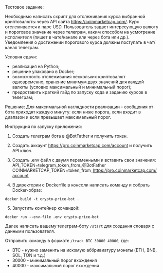 Тестовое задание:

Необходимо написать скрипт для отслеживания курса выбранной криптовалюты через API сайта https://coinmarketcap.com/.
Курс отслеживается к паре USD.
Пользователь задает интересующую валюту и пороговое значение через телеграм, каким способом на усмотрение исполнителя (пишет в чате/канале или через бота или др.).
Уведомления о достижении порогового курса должны поступать в чат/канал телеграм.
 
Условия сдачи:
- реализация на Python;
- решение упаковано в Docker;
- возможность отслеживания нескольких криптовалют одновременно, хранение минимум двух значений для каждой валюты (условно максимальный и минимальный порог);
- предоставить краткий гайд по запуску кода и заданию курсов в телеграм;

Решение:
Для максимальной наглядности реализации - сообщения от бота приходят каждую минуту: если ниже порога, если входит в диапазон и если превышает максимальный порог.

Инструкция по запуску приложения:
1. Создать телеграм бота в @BotFather и получить токен.
2. Создать аккаунт https://pro.coinmarketcap.com/account и получить API ключ.

3. Создать .env файл с двумя переменными и вставить свои значения:
API_TOKEN=telegram_token_from_@BotFather
COINMARKETCAP_TOKEN=token_from_https://pro.coinmarketcap.com/account

4. В директории с Dockerfile в консоли написать команду и собрать Docker-образ:

`docker build -t crypto-price-bot .`

5. Запустить контейнер командой:

`docker run --env-file .env crypto-price-bot`

Далее написать вашему телеграм-боту `/start` для создания словаря с данными пользователя.

Отправить команду в формате `/track BTC 30000 40000`, где: 

- BTC - нужно заменить на искомую аббривиатуру монеты (ETH, BNB, SOL, TON и т.д.)
- 30000 - минимальный порог вхождения
- 40000 - максимальный порог вхождения


